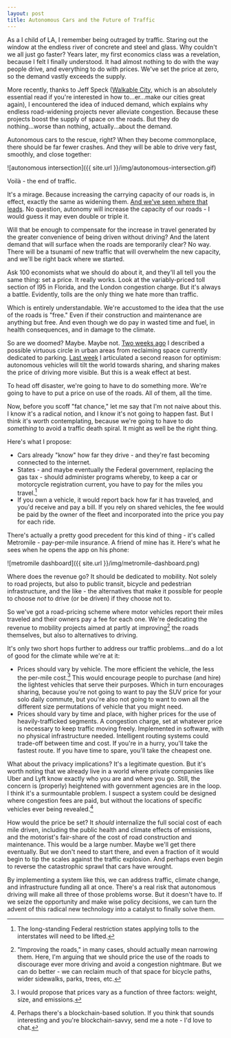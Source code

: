 ```yaml
--- 
layout: post
title: Autonomous Cars and the Future of Traffic
--- 
```


As a I child of LA, I remember being outraged by traffic. Staring out the window at the endless river of concrete and steel and glass. Why couldn't we all just go faster? Years later, my first economics class was a revelation, because I felt I finally understood. It had almost nothing to do with the way people drive, and everything to do with prices. We've set the price at zero, so the demand vastly exceeds the supply.

More recently, thanks to Jeff Speck ([Walkable City][walkable-city], which is an absolutely essential read if you're interested in how to...er...make our cities great again), I encountered the idea of induced demand, which explains why endless road-widening projects never alleviate congestion. Because these projects boost the supply of space on the roads. But they do nothing...worse than nothing, actually...about the demand.

Autonomous cars to the rescue, right? When they become commonplace, there should be far fewer crashes. And they will be able to drive very fast, smoothly, and close together: 

![autonomous intersection]({{ site.url }}/img/autonomous-intersection.gif)

Voilà - the end of traffic. 

It's a mirage. Because increasing the carrying capacity of our roads is, in effect, exactly the same as widening them. [And we've seen where that leads][LA-405]. No question, autonomy will increase the capacity of our roads - I would guess it may even double or triple it.

Will that be enough to compensate for the increase in travel generated by the greater convenience of being driven without driving? And the latent demand that will surface when the roads are temporarily clear? No way. There will be a tsunami of new traffic that will overwhelm the new capacity, and we'll be right back where we started.

Ask 100 economists what we should do about it, and they'll all tell you the same thing: set a price. It really works. Look at the variably-priced toll section of I95 in Florida, and the London congestion charge. But it's always a battle. Evidently, tolls are the only thing we hate more than traffic. 

Which is entirely understandable. We're accustomed to the idea that the use of the roads is "free." Even if their construction and maintenance are anything but free. And even though we do pay in wasted time and fuel, in health consequences, and in damage to the climate.

So are we doomed? Maybe. Maybe not. [Two weeks ago][parking-post] I described a possible virtuous circle in urban areas from reclaiming space currently dedicated to parking. [Last week][congestion-1st-post] I articulated a second reason for optimism: autonomous vehicles will tilt the world towards sharing, and sharing makes the price of driving more visible. But this is a weak effect at best. 

To head off disaster, we're going to have to do something more. We're going to have to put a price on use of the roads. All of them, all the time. 

Now, before you scoff "fat chance," let me say that I'm not naive about this. I know it's a radical notion, and I know it's not going to happen fast. But I think it's worth contemplating, because we're going to have to do _something_ to avoid a traffic death spiral. It might as well be the right thing. 

Here's what I propose:

* Cars already "know" how far they drive -  and they're fast becoming connected to the internet.  
* States - and maybe eventually the Federal government, replacing the gas tax - should administer programs whereby, to keep a car or motorcycle registration current, you have to pay for the miles you travel.[^1]
* If you own a vehicle, it would report back how far it has traveled, and you'd receive and pay a bill. If you rely on shared vehicles, the fee would be paid by the owner of the fleet and incorporated into the price you pay for each ride.

There's actually a pretty good precedent for this kind of thing - it's called Metromile - pay-per-mile insurance. A friend of mine has it. Here's what he sees when he opens the app on his phone:

![metromile dashboard]({{ site.url }}/img/metromile-dashboard.png)

Where does the revenue go? It should be dedicated to mobility. Not solely to road projects, but also to public transit, bicycle and pedestrian infrastructure, and the like - the alternatives that make it possible for people to choose *not* to drive (or be driven) if they choose not to. 

So we've got a road-pricing scheme where motor vehicles report their miles traveled and their owners pay a fee for each one. We're dedicating the revenue to mobility projects aimed at partly at improving[^2] the roads themselves, but also to alternatives to driving.

It's only two short hops further to address our traffic problems...and do a lot of good for the climate while we're at it:

* Prices should vary by vehicle. The more efficient the vehicle, the less the per-mile cost.[^3] This would encourage people to purchase (and hire) the lightest vehicles that serve their purposes. Which in turn encourages sharing, because you're not going to want to pay the SUV price for your solo daily commute, but you're also not going to want to own all the different size permutations of vehicle that you might need. 
* Prices should vary by time and place, with higher prices for the use of heavily-trafficked segments. A congestion charge, set at whatever price is necessary to keep traffic moving freely. Implemented in software, with no physical infrastructure needed. Intelligent routing systems could trade-off between time and cost. If you're in a hurry, you'll take the fastest route. If you have time to spare, you'll take the cheapest one.

What about the privacy implications? It's a legitimate question. But it's worth noting that we already live in a world where private companies like Uber and Lyft know exactly who you are and where you go. Still, the concern is (properly) heightened with government agencies are in the loop. I think it's a surmountable problem. I suspect a system could be designed where congestion fees are paid, but without the locations of specific vehicles ever being revealed.[^4]

How would the price be set? It _should_ internalize the full social cost of each mile driven, including the public health and climate effects of emissions, and the motorist's fair-share of the cost of road construction and maintenance. This would be a large number. Maybe we'll get there eventually. But we don't need to start there, and even a fraction of it would begin to tip the scales against the traffic explosion. And perhaps even begin to reverse the catastrophic sprawl that cars have wrought.

By implementing a system like this, we can address traffic, climate change, and infrastructure funding all at once. There's a real risk that autonomous driving will make all three of those problems worse. But it doesn't have to. If we seize the opportunity and make wise policy decisions, we can turn the advent of this radical new technology into a catalyst  to finally solve them. 

[^1]: The long-standing Federal restriction states applying tolls to the interstates will need to be lifted.   
[^2]: "Improving the roads," in many cases, should actually mean narrowing them. Here, I'm arguing that we should price the use of the roads to discourage ever more driving and avoid a congestion nightmare. But we can do better - we can reclaim much of that space for bicycle paths, wider sidewalks, parks, trees, etc.
[^3]: I would propose that prices vary as a function of three factors: weight, size, and emissions.
[^4]: Perhaps there's a blockchain-based solution. If you think that sounds interesting and you're blockchain-savvy, send me a note - I'd love to chat.

[walkable-city]: http://amzn.to/24KGpVT
[LA-405]: http://www.laweekly.com/news/11-billion-and-five-years-later-the-405-congestion-relief-project-is-a-fail-5415772
[parking-post]: https://medium.com/@scottforman/autonomous-cars-and-the-end-of-parking-26102024f8dc
[congestion-1st-post]: https://medium.com/@scottforman/are-we-headed-for-an-autonomous-car-congestion-nightmare-maybe-not-5eeff7c1b74e#
